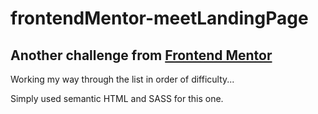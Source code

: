 # frontendMentor-meetLandingPage

## Another challenge from [Frontend Mentor](https://www.frontendmentor.io)

Working my way through the list in order of difficulty...

Simply used semantic HTML and SASS for this one.
